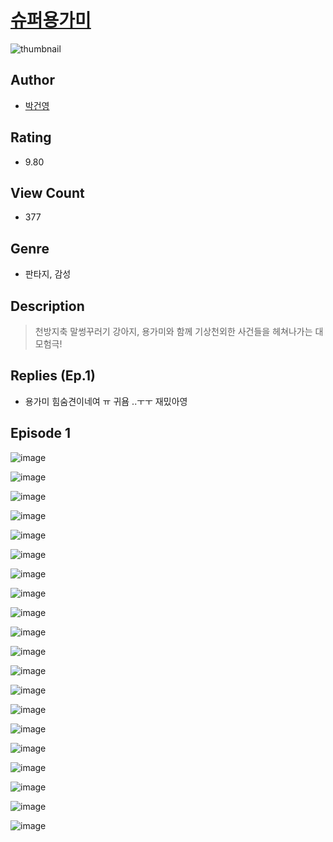 # [슈퍼용가미](https://comic.naver.com/challenge/list?titleId=810976)
![thumbnail](https://image-comic.pstatic.net/user_contents_data/challenge_comic/2023/05/25/303570/upload_3472665885069882978_480x623.jpeg)

## Author
- [박건영](https://comic.naver.com/artistTitle?id=303570)

## Rating
- 9.80

## View Count
- 377

## Genre
- 판타지, 감성

## Description
> 천방지축 말썽꾸러기 강아지, 용가미와 함께 기상천외한 사건들을 헤쳐나가는 대모험극!

## Replies (Ep.1)
- 용가미 힘숨견이네여 ㅠ 귀욤 ..ㅜㅜ 재밌아영

## Episode 1
![image](https://image-comic.pstatic.net/user_contents_data/challenge_comic/2023/05/25/303570/upload_7075214596052694583.jpeg)

![image](https://image-comic.pstatic.net/user_contents_data/challenge_comic/2023/05/25/303570/upload_7076897960381003105.jpeg)

![image](https://image-comic.pstatic.net/user_contents_data/challenge_comic/2023/05/27/303570/upload_7220222806630491696.jpeg)

![image](https://image-comic.pstatic.net/user_contents_data/challenge_comic/2023/05/25/303570/upload_7075212413501584432.jpeg)

![image](https://image-comic.pstatic.net/user_contents_data/challenge_comic/2023/05/25/303570/upload_3618413822847497314.jpeg)

![image](https://image-comic.pstatic.net/user_contents_data/challenge_comic/2023/05/25/303570/upload_7089339132856853813.jpeg)

![image](https://image-comic.pstatic.net/user_contents_data/challenge_comic/2023/05/25/303570/upload_3617908046760914997.jpeg)

![image](https://image-comic.pstatic.net/user_contents_data/challenge_comic/2023/05/25/303570/upload_3763099669588227891.jpeg)

![image](https://image-comic.pstatic.net/user_contents_data/challenge_comic/2023/05/25/303570/upload_3546977443621594416.jpeg)

![image](https://image-comic.pstatic.net/user_contents_data/challenge_comic/2023/05/25/303570/upload_7291663381321496372.jpeg)

![image](https://image-comic.pstatic.net/user_contents_data/challenge_comic/2023/05/25/303570/upload_7075775578152974128.jpeg)

![image](https://image-comic.pstatic.net/user_contents_data/challenge_comic/2023/05/25/303570/upload_7293127921428214070.jpeg)

![image](https://image-comic.pstatic.net/user_contents_data/challenge_comic/2023/05/25/303570/upload_3990812028904235833.jpeg)

![image](https://image-comic.pstatic.net/user_contents_data/challenge_comic/2023/05/25/303570/upload_4050763797302359140.jpeg)

![image](https://image-comic.pstatic.net/user_contents_data/challenge_comic/2023/05/27/303570/upload_3918750942235747126.jpeg)

![image](https://image-comic.pstatic.net/user_contents_data/challenge_comic/2023/05/25/303570/upload_7149294200577601633.jpeg)

![image](https://image-comic.pstatic.net/user_contents_data/challenge_comic/2023/05/25/303570/upload_7089621496156665189.jpeg)

![image](https://image-comic.pstatic.net/user_contents_data/challenge_comic/2023/05/25/303570/upload_4062583522319479601.jpeg)

![image](https://image-comic.pstatic.net/user_contents_data/challenge_comic/2023/05/25/303570/upload_3546920294683337573.jpeg)

![image](https://image-comic.pstatic.net/user_contents_data/challenge_comic/2023/05/25/303570/upload_3834586806072979510.jpeg)
